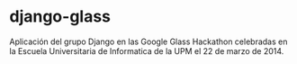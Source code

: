 django-glass
============

Aplicación del grupo Django en las Google Glass Hackathon celebradas en la Escuela Universitaria de Informatica de la UPM el 22 de marzo de 2014.
